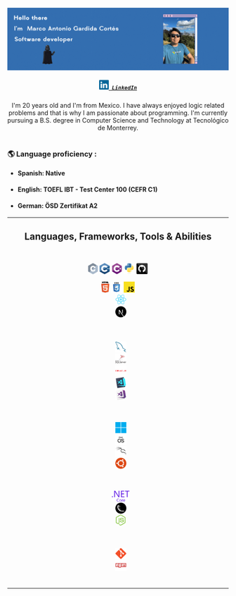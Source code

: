 ![me](images/Github.gif)

<h5 align="center">
  <code><a href="https://www.linkedin.com/in/marco-antonio-gardida-cort%C3%A9s-38a3441b5" title="LinkedIn Profile"><img width="22" src="images/linkedin.svg"> LinkedIn</a></code>
</h5>

<div align = "center">
I'm 20 years old and I'm from Mexico. I have always enjoyed logic related problems and that is why I am passionate about programming. I'm currently pursuing a B.S. degree in Computer Science and Technology at Tecnológico de Monterrey.
</div>

<br/>


### :earth_americas: Language proficiency :
 
- #### Spanish: Native
- #### English: TOEFL IBT - Test Center 100 (CEFR C1)
- #### German: ÖSD Zertifikat A2

<hr>
<h2 align="center">Languages, Frameworks, Tools & Abilities </h2>
<br>
<p align="center">
  <code><img title="C" height="25" src="images/c.svg"></code>
  <code><img title="C++" height="25" src="images/cpp.svg"></code>
  <code><img title="C#" height="25" src="images/cSharp.svg"></code>
  <code><img title="Python" height="25" src="images/python-original.svg"></code>
  <code><img title="GitHub" height="25" src="images/github.svg"></code>
<p align="center">
  <code><img title="HTML5" height="25" src="images/html5.svg"></code>
  <code><img title="CSS" height="25" src="images/css.svg"></code>
  <code><img title="Javascript" height="25" src="images/javascript.svg"><code>
  <code><img title="React" height="25" src="images/react-original.svg"></code>
  <code><img title="Next.js" height="25" src="images/nextjs.svg"></code>
</p>
<p align="center">
  <code><img title="MySQL" height="25" src="images/mysql.svg"></code>
  <code><img title="Microsoft SQL Server" height="25" src="images/SQLServer.svg"></code>
  <code><img title="Oracle" height="25" src="images/oracle.svg"></code>
  <code><img title="Microsoft Visual Studio Code" height="25" src="images/vscode.png"></code>
  <code><img title="Microsoft Visual Studio" height="25" src="images/visualstudio.png"></code>
</p>
<p align="center">
  <code><img title="Windows" height="25" src="images/windows11.svg"></code>
  <code><img title="macOs" height="25" src="images/macos.svg"></code>
  <code><img title="KaliLinux" height="25" src="images/kalilinux.svg"></code>
  <code><img title="Ubuntu" height="25" src="images/ubuntu.svg"></code>
</p>
<p align="center">
  <code><img title=".NetCore" height="25" src="images/dotnetcore.svg"></code>
  <code><img title="Flask" height="25" src="images/flask.png"></code>
  <code><img title="Node.js" height="25" src="images/nodejs.svg"></code>
</p>
<p align="center">
  <code><img title="Git" height="25" src="images/git-original.svg"></code>
  <code><img title="npm" height="25" src="images/npm.svg"></code>
</p>
<hr>


<!--
**Ant20ni02/Ant20ni02** is a ✨ _special_ ✨ repository because its `README.md` (this file) appears on your GitHub profile.

Here are some ideas to get you started:

- 🔭 I’m currently working on ...
- 🌱 I’m currently learning ...
- 👯 I’m looking to collaborate on ...
- 🤔 I’m looking for help with ...
- 💬 Ask me about ...
- 📫 How to reach me: ...
- 😄 Pronouns: ...
- ⚡ Fun fact: ...
-->
